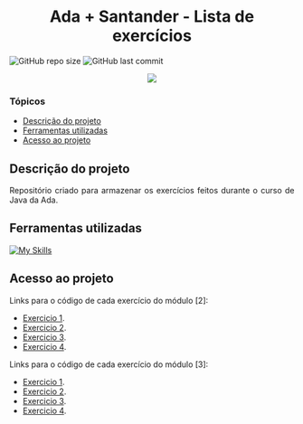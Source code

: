 # <h1 align="center"> Ada + Santander - Lista de exercícios </h1>
![GitHub repo size](https://img.shields.io/github/repo-size/PedroQueiroz1/Ada_Santander?style=plastic)
![GitHub last commit](https://img.shields.io/github/last-commit/PedroQueiroz1/Ada_Santander?style=plastic)

<p align="center">
   <img src="http://img.shields.io/static/v1?label=STATUS&message=EM%DESENVOLVIMENTO&color=RED&style=for-the-badge" #vitrinedev/>
</p>

### Tópicos 

- [Descrição do projeto](#descrição-do-projeto)
- [Ferramentas utilizadas](#ferramentas-utilizadas)
- [Acesso ao projeto](#acesso-ao-projeto)

## Descrição do projeto 

<p align="justify">
   Repositório criado para armazenar os exercícios feitos durante o curso de Java da Ada.
 
## Ferramentas utilizadas
[![My Skills](https://skillicons.dev/icons?i=java)](https://skillicons.dev)

## Acesso ao projeto

Links para o código de cada exercício do módulo [2]:
- [Exercicio 1](https://github.com/PedroQueiroz1/Ada_Santander/tree/main/src/main/java/br/com/ada/modulodois/exercicioum).
- [Exercicio 2](https://github.com/PedroQueiroz1/Ada_Santander/tree/main/src/main/java/br/com/ada/modulodois/exerciciodois).
- [Exercicio 3](https://github.com/PedroQueiroz1/Ada_Santander/tree/main/src/main/java/br/com/ada/modulodois/exerciciotres).
- [Exercicio 4](https://github.com/PedroQueiroz1/Ada_Santander/tree/main/src/main/java/br/com/ada/modulodois/exercicioquatro).

Links para o código de cada exercício do módulo [3]:
- [Exercicio 1](https://github.com/PedroQueiroz1/Ada_Santander/tree/main/src/main/java/br/com/ada/modulotres/exercicioum).
- [Exercicio 2](https://github.com/PedroQueiroz1/Ada_Santander/tree/main/src/main/java/br/com/ada/modulotres/exerciciodois).
- [Exercicio 3](https://github.com/PedroQueiroz1/Ada_Santander/tree/main/src/main/java/br/com/ada/modulotres/exerciciotres).
- [Exercicio 4]().
